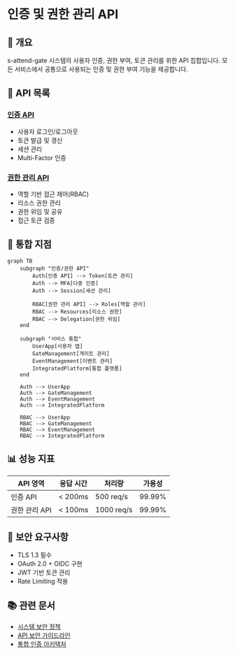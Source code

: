 # 인증 및 권한 관리 API

## 📌 개요

s-attend-gate 시스템의 사용자 인증, 권한 부여, 토큰 관리를 위한 API 집합입니다.
모든 서비스에서 공통으로 사용되는 인증 및 권한 부여 기능을 제공합니다.

## 📑 API 목록

### [인증 API](./authentication-api.md)
- 사용자 로그인/로그아웃
- 토큰 발급 및 갱신
- 세션 관리
- Multi-Factor 인증 

### [권한 관리 API](./authorization-api.md)
- 역할 기반 접근 제어(RBAC)
- 리소스 권한 관리
- 권한 위임 및 공유
- 접근 토큰 검증

## 🔗 통합 지점

```mermaid
graph TB
    subgraph "인증/권한 API"
        Auth[인증 API] --> Token[토큰 관리]
        Auth --> MFA[다중 인증]
        Auth --> Session[세션 관리]
        
        RBAC[권한 관리 API] --> Roles[역할 관리]
        RBAC --> Resources[리소스 권한]
        RBAC --> Delegation[권한 위임]
    end
    
    subgraph "서비스 통합"
        UserApp[사용자 앱]
        GateManagement[게이트 관리]
        EventManagement[이벤트 관리]
        IntegratedPlatform[통합 플랫폼]
    end
    
    Auth --> UserApp
    Auth --> GateManagement
    Auth --> EventManagement
    Auth --> IntegratedPlatform
    
    RBAC --> UserApp
    RBAC --> GateManagement
    RBAC --> EventManagement
    RBAC --> IntegratedPlatform
```

## 📊 성능 지표

| API 영역 | 응답 시간 | 처리량 | 가용성 |
|---------|-----------|--------|---------|
| 인증 API | < 200ms | 500 req/s | 99.99% |
| 권한 관리 API | < 100ms | 1000 req/s | 99.99% |

## 🔐 보안 요구사항

- TLS 1.3 필수
- OAuth 2.0 + OIDC 구현
- JWT 기반 토큰 관리
- Rate Limiting 적용

## 📚 관련 문서
- [시스템 보안 정책](../../security/security-policies.md)
- [API 보안 가이드라인](../../security/api-security-guidelines.md)
- [통합 인증 아키텍처](../../architecture/auth-architecture.md)
